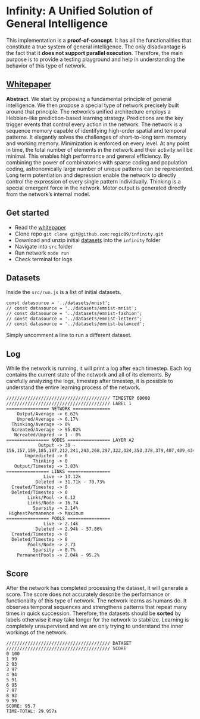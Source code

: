 # Infinity: A Unified Solution of General Intelligence

This implementation is a **proof-of-concept**. It has all the functionalities that constitute a true system of general intelligence. The only disadvantage is the fact that it **does not support parallel execution**. Therefore, the main purpose is to provide a testing playground and help in understanding the behavior of this type of network.

## [Whitepaper](https://papers.ssrn.com/sol3/papers.cfm?abstract_id=4726421)

**Abstract**. We start by proposing a fundamental principle of general intelligence. We then propose a special type of network precisely built around that principle. The network’s unified architecture employs a Hebbian-like prediction-based learning strategy. Predictions are the key trigger events that control every action in the network. The network is a sequence memory capable of identifying high-order spatial and temporal patterns. It elegantly solves the challenges of short-to-long term memory and working memory. Minimization is enforced on every level. At any point in time, the total number of elements in the network and their activity will be minimal. This enables high performance and general efficiency. By combining the power of combinatorics with sparse coding and population coding, astronomically large number of unique patterns can be represented. Long term potentiation and depression enable the network to directly control the expression of every single pattern individually. Thinking is a special emergent force in the network. Motor output is generated directly from the network’s internal model.

## Get started
* Read the  [whitepaper](https://papers.ssrn.com/sol3/papers.cfm?abstract_id=4726421)
* Clone repo `git clone git@github.com:rogic89/infinity.git`
* Download and unzip initial [datasets](https://drive.proton.me/urls/K4AQJWV0KG#ilEPSrzAR3ML) into the `infinity` folder
* Navigate into  `src` folder
* Run network `node run`
* Check terminal for logs

## Datasets
Inside the `src/run.js` is a list of initial datasets.
```
const datasource = '../datasets/mnist';
// const datasource = '../datasets/emnist-mnist';
// const datasource = '../datasets/emnist-fashion';
// const datasource = '../datasets/emnist-letters';
// const datasource = '../datasets/emnist-balanced';
```
Simply uncomment a line to run a different dataset.

## Log
While the network is running, it will print a log after each timestep. Each log contains the current state of the network and all of its elements. By carefully analyzing the logs, timestep after timestep, it is possible to understand the entire learning process of the network.
```
/////////////////////////////////////// TIMESTEP 60000
/////////////////////////////////////// LABEL 1
================ NETWORK ==============
    Output/Average -> 6.62%
    Unpred/Average -> 0.17%
  Thinking/Average -> 0%
  Ncreated/Average -> 95.02%
   Ncreated/Unpred -> 1 - 0%
================ NODES ================ LAYER A2
            Output -> 30 - 156,157,159,185,187,212,241,243,268,297,322,324,353,378,379,407,409,434,462,463,488,518,519,544,574,575,600,628,629,631
       Unpredicted -> 0
          Thinking -> 0
   Output/Timestep -> 3.83%
================ LINKS ================
              Live -> 13.12k
           Deleted -> 31.71k - 70.73%
  Created/Timestep -> 0
  Deleted/Timestep -> 0
        Links/Pool -> 6.12
        Links/Node -> 16.74
          Sparsity -> 2.14%
 HighestPermanence -> Maximum
================ POOLS ================
              Live -> 2.14k
           Deleted -> 2.94k - 57.86%
  Created/Timestep -> 0
  Deleted/Timestep -> 0
        Pools/Node -> 2.73
          Sparsity -> 0.7%
    PermanentPools -> 2.04k - 95.2%
```

## Score
After the network has completed processing the dataset, it will generate a score. The score does not accurately describe the performance or functionality of this type of network. The network learns as humans do. It observes temporal sequences and strengthens patterns that repeat many times in quick succession. Therefore, the datasets should be **sorted** by labels otherwise it may take longer for the network to stabilize. Learning is completely unsupervised and we are only trying to understand the inner workings of the network.
```
/////////////////////////////////////// DATASET
/////////////////////////////////////// SCORE
0 100
1 99
2 93
3 97
4 94
5 91
6 95
7 97
8 92
9 99
SCORE: 95.7
TIME-TOTAL: 29.957s
